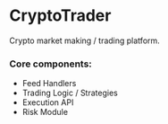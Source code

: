# CryptoTrader

Crypto market making / trading platform.

### Core components:

- Feed Handlers
- Trading Logic / Strategies
- Execution API
- Risk Module